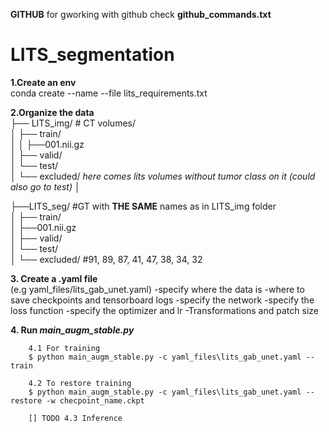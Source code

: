 __GITHUB__
for gworking with github check __github_commands.txt__

# LITS_segmentation

__1.Create an env__  
conda create --name <env> --file lits_requirements.txt
    

__2.Organize the data__  
├── LITS_img/       # CT volumes/     
│   ├── train/  
│   │   ├──001.nii.gz    
│   ├── valid/  
│   └── test/  
│   └── excluded/ *here comes lits volumes without tumor class on it (could also go to test)*
│

├──LITS_seg/  #GT with __THE SAME__ names as in LITS_img folder  
│   ├── train/  
    │   ├──001.nii.gz   
│   ├── valid/  
│   └── test/  
│   └── excluded/  	#91, 89, 87, 41, 47, 38, 34, 32 


__3. Create a .yaml file__  
(e.g yaml_files/lits_gab_unet.yaml)
    -specify where the data is
    -where to save checkpoints and tensorboard logs
    -specify the network
    -specify the loss function
    -specify the optimizer and lr
    -Transformations and patch size
    
  
__4. Run *main_augm_stable.py*__
```
    4.1 For training
    $ python main_augm_stable.py -c yaml_files\lits_gab_unet.yaml --train

    4.2 To restore training
    $ python main_augm_stable.py -c yaml_files\lits_gab_unet.yaml --restore -w checpoint_name.ckpt
    
    [] TODO 4.3 Inference
```

